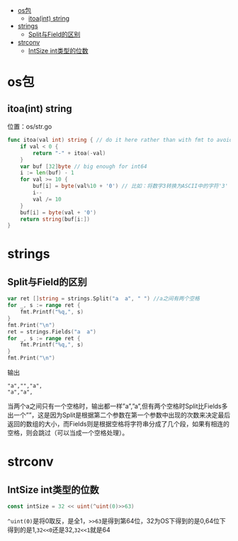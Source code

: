 <!-- TOC -->

- [os包](#os包)
    - [itoa(int) string](#itoaint-string)
- [strings](#strings)
    - [Split与Field的区别](#split与field的区别)
- [strconv](#strconv)
    - [IntSize int类型的位数](#intsize-int类型的位数)

<!-- /TOC -->

# os包

## itoa(int) string

位置：os/str.go

```go
func itoa(val int) string { // do it here rather than with fmt to avoid dependency
	if val < 0 {
		return "-" + itoa(-val)
	}
	var buf [32]byte // big enough for int64
	i := len(buf) - 1
	for val >= 10 {
		buf[i] = byte(val%10 + '0') // 比如：将数字3转换为ASCII中的字符'3'
		i--
		val /= 10
	}
	buf[i] = byte(val + '0')
	return string(buf[i:])
}
```

# strings

## Split与Field的区别

```go
var ret []string = strings.Split("a  a", " ") //a之间有两个空格
for _, s := range ret {
	fmt.Printf("%q,", s)
}
fmt.Print("\n")
ret = strings.Fields("a  a")
for _, s := range ret {
	fmt.Printf("%q,", s)
}
fmt.Print("\n")
```

输出

```
"a","","a",
"a","a",
```

当两个a之间只有一个空格时，输出都一样”a”,”a”,但有两个空格时Split比Fields多出一个””，这是因为Split是根据第二个参数在第一个参数中出现的次数来决定最后返回的数组的大小，而Fields则是根据空格将字符串分成了几个段，如果有相连的空格，则会跳过（可以当成一个空格处理）。


# strconv

## IntSize int类型的位数

```go
const intSize = 32 << uint(^uint(0)>>63)
```

`^uint(0)`是将0取反，是全1，`>>63`是得到第64位，32为OS下得到的是0,64位下得到的是1,`32<<0`还是32,`32<<1`就是64


